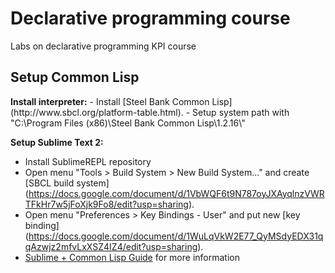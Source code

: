 <h1>Declarative programming course</h1>
<p>Labs on declarative programming KPI course </p>
<h2>Setup Common Lisp </h2>
<b>Install interpreter:</b>
- Install [Steel Bank Common Lisp](http://www.sbcl.org/platform-table.html).
- Setup system path with "C:\Program Files (x86)\Steel Bank Common Lisp\1.2.16\"

<b>Setup Sublime Text 2: </b>
- Install SublimeREPL repository
- Open menu "Tools > Build System > New Build System..." and create [SBCL build system] (https://docs.google.com/document/d/1VbWQF6t9N787oyJXAyqlnzVWRTFkHr7w5jFoXjk9Fo8/edit?usp=sharing).
- Open menu "Preferences > Key Bindings - User" and put new [key binding] (https://docs.google.com/document/d/1WuLqVkW2E77_QyMSdyEDX31qqAzwjz2mfvLxXSZ4IZ4/edit?usp=sharing).
- [Sublime + Common Lisp Guide](https://marktrapp.com/blog/2014/01/20/lisp-with-os-x-sublime-text/) for more information
